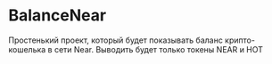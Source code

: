 # BalanceNear
Простенький проект, который будет показывать баланс крипто-кошелька в сети Near. Выводить будет только токены NEAR и HOT
